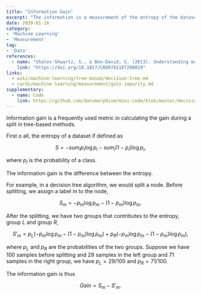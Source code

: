 ```yaml
---
title: "Information Gain"
excerpt: "The information is a measurement of the entropy of the dataset."
date: 2020-01-16
category:
- 'Machine Learning'
- 'Measurement'
tag:
- 'Data'
references:
  - name: "Shalev-Shwartz, S., & Ben-David, S. (2013). Understanding machine learning: From theory to algorithms. Understanding Machine Learning: From Theory to Algorithms."
    link: "https://doi.org/10.1017/CBO9781107298019"
links:
  - wiki/machine-learning/tree-based/decision-tree.md
  - cards/machine-learning/measurement/gini-impurity.md
supplementary:
  - name: Code
    link: https://github.com/datumorphism/mini-code/blob/master/decision_tree/decision_tree_example.ipynb
---
```


Information gain is a frequently used metric in calculating the gain during a split in tree-based methods.

First o all, the entropy of a dataset if defined as

$$
S = - sum_i p_i \log p_i - sum_i (1-p_i)\log p_i,
$$

where $p_i$ is the probability of a class.

The information gain is the difference between the entropy.

For example, in a decision tree algorithm, we would split a node. Before splitting, we assign a label $m$ to the node,

$$
S_m = - p_m \log p_m - (1-p_m)\log p_m.
$$

After the splitting, we have two groups that contributes to the entropy, group $L$ and group $R$,

$$
S'_m = p_L (- p_m \log p_m - (1-p_m)\log p_m) + p_R (- p_m \log p_m - (1-p_m)\log p_m),
$$

where $p_L$ and $p_R$ are the probabilities of the two groups. Suppose we have 100 samples before splitting and 29 samples in the left group and 71 samples in the right group, we have $p_L = 29/100$ and $p_R = 71/100$.

The information gain is thus

$$
Gain = S_m - S'_m.
$$






